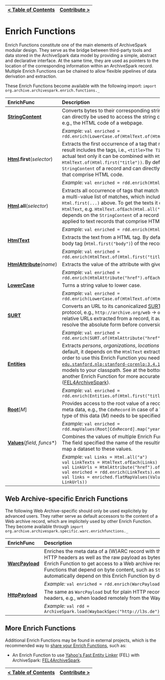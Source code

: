 [< Table of Contents](README.md) | [Contribute >](Contribute.md)
:---|---:

# Enrich Functions

Enrich Functions constitute one of the main elements of ArchiveSpark modular design.
They serve as the bridge between third-party tools and data stored in the ArchiveSpark data model by providing a simple, abstract and declarative interface.
At the same time, they are used as pointers to the location of the corresponding information within an ArchiveSpark record.
Multiple Enrich Functions can be chained to allow flexible pipelines of data derivation and extraction.

These Enrich Functions become available with the following import: `import org.archive.archivespark.enrich.functions._`

EnrichFunc | Description
:-------|:--- 
**[StringContent](../src/main/scala/de/l3s/archivespark/enrich/functions/StringContent.scala)** | Converts bytes to their corresponding string representation. This can directly be used to access the string content of a text record, e.g., the HTML code of a webpage.
&nbsp; | *Example:* `val enriched = rdd.enrich(LowerCase.of(HtmlText.of(Html.first("title")))` 
**[Html](../src/main/scala/de/l3s/archivespark/enrich/functions/Html.scala).first**(*selector*) | Extracts the first occurrence of a tag that matches the selector. The result includes the tags, i.e., `<title>The Title</title>`. To get the actual text only it can be combined with `HtmlText`, e.g., `HtmlText.of(Html.first("title"))`. By default, it depends on the `StringContent` of a record and can directly be applied to text records that comprise HTML code.
&nbsp; | *Example:* `val enriched = rdd.enrich(Html.first("title"))` 
**[Html](../src/main/scala/de/l3s/archivespark/enrich/functions/Html.scala).all**(*selector*) | Extracts all occurrence of tags that match the selector. The result is a multi-value list of matches, which includes the tag as shown for `Html.first(...)` above. To get the texts it can be combined with `HtmlText`, e.g. `HtmlText.ofEach(Html.all("a"))`. By default, it depends on the `StringContent` of a record and can directly be applied to text records that comprise HTML code.  
&nbsp; | *Example:* `val enriched = rdd.enrich(Html.all("a"))` 
**[HtmlText](../src/main/scala/de/l3s/archivespark/enrich/functions/HtmlText.scala)** | Extracts the text from a HTML tag.  By default, it depends on the body tag (`Html.first("body")`) of the record it is applied to.
&nbsp; | *Example:* `val enriched = rdd.enrich(HtmlText.of(Html.first("title"))` 
**[HtmlAttribute](../src/main/scala/de/l3s/archivespark/enrich/functions/HtmlAttribute.scala)**(*name*) | Extracts the value of the attribute with given name from a HTML tag.
&nbsp; | *Example:* `val enriched = rdd.enrich(HtmlAttribute("href").ofEach(Html.all("a"))` 
**[LowerCase](../src/main/scala/de/l3s/archivespark/enrich/functions/LowerCase.scala)** | Turns a string value to lower case.
&nbsp; | *Example:* `val enriched = rdd.enrich(LowerCase.of(HtmlText.of(Html.first("title")))` 
**[SURT](../src/main/scala/de/l3s/archivespark/enrich/functions/SURT.scala)** | Converts an URL to its canonicalized [SURT form](http://crawler.archive.org/articles/user_manual/glossary.html#surt) without the protocol, e.g., `http://archive.org/web` -> `org,archive)/web`. For relative URLs extracted from a record, it automatically attempts to resolve the absolute form before conversion.
&nbsp; | *Example:* `val enriched = rdd.enrich(SURT.of(HtmlAttribute("href").ofEach(Html.all("a")))` 
**[Entities](../src/main/scala/de/l3s/archivespark/enrich/functions/Entities.scala)** | Extracts *persons*, *organizations*, *locations* and *dates* from text. By default, it depends on the `HtmlText` extracted from a webpage. In order to use this Enrich Function you need to add [`edu.stanford.nlp:stanford-corenlp:3.4.1`](http://central.maven.org/maven2/edu/stanford/nlp/stanford-corenlp/3.4.1/) with corresponding models to your classpath. See at the bottom of this article for another Enrich Function for more accurate Entity Linking ([FEL4ArchiveSpark](https://github.com/helgeho/FEL4ArchiveSpark)).
&nbsp; | *Example:* `val enriched = rdd.enrich(Entities.of(Html.first("title")))`
**[Root](../src/main/scala/de/l3s/archivespark/enrich/functions/Root.scala)**[*M*] | Provides access to the root value of a record. This is commonly the meta data, e.g., the `CdxRecord` in case of a Web archive record. The type of this data (*M*) needs to be specified.
&nbsp; | *Example:* `val enriched = rdd.mapValues(Root[CdxRecord].map("year")(_.timestamp.take(4)))`  
**[Values](../src/main/scala/de/l3s/archivespark/enrich/functions/Values.scala)**(*field*, *funcs**) | Combines the values of multiple Enrich Functions to a single array. The field specified the name of the resulting value. This is helpful to map a dataset to these values.
&nbsp; | *Example:* `val Links = Html.all("a")`<br>`val LinkTexts = HtmlText.ofEach(Links)`<br>`val LinkUrls = HtmlAttribute("href").ofEach(Links)`<br>`val enriched = rdd.enrich(LinkTexts).enrich(LinkUrls)`<br>`val links = enriched.flatMapValues(Values("links", LinkTexts, LinkUrls))`

## Web Archive-specific Enrich Functions

The following Web Archive-specific should only be used explicitely by advanced users. They rather serve as default accessors to the content of a Web archive record, which are implicitely used by other Enrich Function. They become available through `import org.archive.archivespark.specific.warc.enrichfunctions._`

EnrichFunc | Description
:-------|:--- 
**[WarcPayload](../src/main/scala/de/l3s/archivespark/specific/warc/enrichfunctions/WarcPayload.scala)** | Enriches the meta data of a (W)ARC record with the WARC headers, HTTP headers as well as the raw payload as bytes. This is the default Enrich Function to get access to a Web archive record, i.e., all Enrich Functions that depend on byte content, such as `StringContent` automatically depend on this Enrich Function by default.
&nbsp; | *Example:* `val enriched = rdd.enrich(WarcPayload)` 
**[HttpPayload](../src/main/scala/de/l3s/archivespark/specific/warc/enrichfunctions/HttpPayload.scala)** | The same as `WarcPayload` but for plain HTTP records without WARC headers, e.g., when loaded remotely from the Wayback Machine. 
&nbsp; | *Example:* `val rdd = ArchiveSpark.load(WaybackSpec("http://l3s.de")).enrich(HttpPayload)`

## More Enrich Functions

Additional Enrich Functions may be found in external projects, which is the recommended way to [share your Enrich Functions](Dev_EnrichFuncs.md), such as:

* An Enrich Function to use [Yahoo's Fast Entity Linker](https://github.com/yahoo/FEL) (FEL) with ArchiveSpark: [FEL4ArchiveSpark](https://github.com/helgeho/FEL4ArchiveSpark).

[< Table of Contents](README.md) | [Contribute >](Contribute.md)
:---|---: 